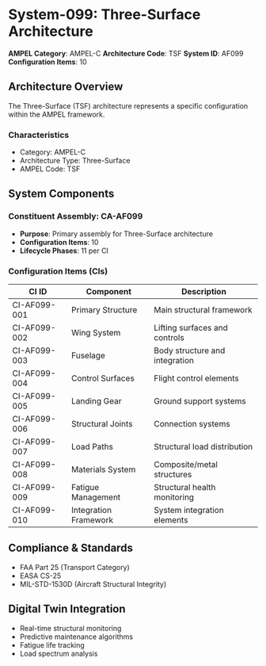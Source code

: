 # System-099: Three-Surface Architecture

**AMPEL Category**: AMPEL-C
**Architecture Code**: TSF
**System ID**: AF099
**Configuration Items**: 10

## Architecture Overview

The Three-Surface (TSF) architecture represents a specific configuration within the AMPEL framework.

### Characteristics
- Category: AMPEL-C
- Architecture Type: Three-Surface
- AMPEL Code: TSF

## System Components

### Constituent Assembly: CA-AF099
- **Purpose**: Primary assembly for Three-Surface architecture
- **Configuration Items**: 10
- **Lifecycle Phases**: 11 per CI

### Configuration Items (CIs)

| CI ID | Component | Description |
|-------|-----------|-------------|
| CI-AF099-001 | Primary Structure | Main structural framework |
| CI-AF099-002 | Wing System | Lifting surfaces and controls |
| CI-AF099-003 | Fuselage | Body structure and integration |
| CI-AF099-004 | Control Surfaces | Flight control elements |
| CI-AF099-005 | Landing Gear | Ground support systems |
| CI-AF099-006 | Structural Joints | Connection systems |
| CI-AF099-007 | Load Paths | Structural load distribution |
| CI-AF099-008 | Materials System | Composite/metal structures |
| CI-AF099-009 | Fatigue Management | Structural health monitoring |
| CI-AF099-010 | Integration Framework | System integration elements |

## Compliance & Standards
- FAA Part 25 (Transport Category)
- EASA CS-25
- MIL-STD-1530D (Aircraft Structural Integrity)

## Digital Twin Integration
- Real-time structural monitoring
- Predictive maintenance algorithms
- Fatigue life tracking
- Load spectrum analysis
